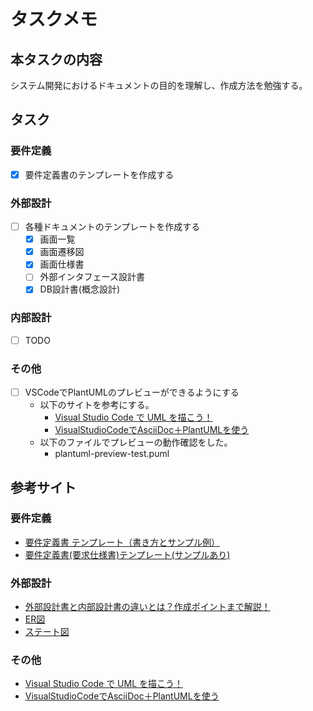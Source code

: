 # タスクメモ

## 本タスクの内容

システム開発におけるドキュメントの目的を理解し、作成方法を勉強する。

## タスク

### 要件定義

- [x] 要件定義書のテンプレートを作成する

### 外部設計

- [ ] 各種ドキュメントのテンプレートを作成する
  - [x] 画面一覧
  - [x] 画面遷移図
  - [x] 画面仕様書
  - [ ] 外部インタフェース設計書
  - [x] DB設計書(概念設計)

### 内部設計

- [ ] TODO

### その他

- [ ] VSCodeでPlantUMLのプレビューができるようにする
  - 以下のサイトを参考にする。
    - [Visual Studio Code で UML を描こう！](https://qiita.com/couzie/items/9dedb834c5aff09ea7b2)
    - [VisualStudioCodeでAsciiDoc＋PlantUMLを使う](https://qiita.com/meitoo/items/1adb19690c5f891d5ef2)
  - 以下のファイルでプレビューの動作確認をした。
    - plantuml-preview-test.puml

## 参考サイト

### 要件定義

* [要件定義書 テンプレート（書き方とサンプル例）](https://notepm.jp/template/requirement-definition#:~:text=%E8%A6%81%E4%BB%B6%E5%AE%9A%E7%BE%A9%E6%9B%B8%E3%81%A8%E3%81%AF,%E7%A2%BA%E8%AA%8D%E3%81%A7%E3%81%8D%E3%82%8B%E5%BF%85%E8%A6%81%E3%81%8C%E3%81%82%E3%82%8A%E3%81%BE%E3%81%99%E3%80%82)
* [要件定義書(要求仕様書)テンプレート(サンプルあり)](https://bizroute.net/youkenteigi.html)

### 外部設計

* [外部設計書と内部設計書の違いとは？作成ポイントまで解説！](https://products.sint.co.jp/obdz/blog/design_doc_difference)
* [ER図](https://plantuml.com/ja/ie-diagram)
* [ステート図](https://plantuml.com/ja/state-diagram)

### その他

* [Visual Studio Code で UML を描こう！](https://qiita.com/couzie/items/9dedb834c5aff09ea7b2)
* [VisualStudioCodeでAsciiDoc＋PlantUMLを使う](https://qiita.com/meitoo/items/1adb19690c5f891d5ef2)
